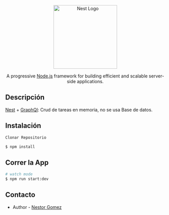 <p align="center">
  <a href="http://nestjs.com/" target="blank"><img src="https://nestjs.com/img/logo-small.svg" width="200" alt="Nest Logo" /></a>
</p>

[circleci-image]: https://img.shields.io/circleci/build/github/nestjs/nest/master?token=abc123def456
[circleci-url]: https://circleci.com/gh/nestjs/nest

  <p align="center">A progressive <a href="http://nodejs.org" target="_blank">Node.js</a> framework for building efficient and scalable server-side applications.</p>
    <p align="center">

## Descripción

[Nest](https://github.com/nestjs/nest) + [GraphQl](https://graphql.org/): Crud de tareas en memoria, no se usa Base de datos.

## Instalación

```bash
Clonar Repositorio
```

```bash
$ npm install
```

## Correr la App

```bash
# watch mode
$ npm run start:dev
```

## Contacto

- Author - [Nestor Gomez](https://kamilmysliwiec.com)
